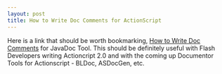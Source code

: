 ```yaml
---
layout: post
title: How to Write Doc Comments for ActionScript
---
```


Here is a link that should be worth bookmarking, [How to Write Doc Comments](http://java.sun.com/j2se/javadoc/writingdoccomments/) for JavaDoc Tool. This should be definitely useful with Flash Developers writing Actioncript 2.0 and with the coming up Documentor Tools for Actionscript - BLDoc, ASDocGen, etc.
